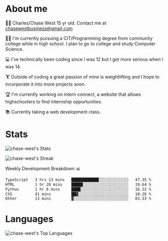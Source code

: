 # About me
🙋‍♂️ Charles/Chase West 15 yr old. Contact me at chasewestbusiness@gmail.com

👨‍🎓 I'm currently pursuing a CIT/Programming degree from community college
while in high school. I plan to go to college and study Computer Science. 

💻 I've technically been coding since I was 12 but
I got more serious when I was 14. 

🏋️ Outside of coding a great passion of mine is weightlifting
and I hope to incorporate it into more projects soon.

🏆 I'm currently working on intern connect, a website that allows highschoolers to find internship opportunities. 

📚 Currently taking a web development class. 

# Stats 

![chase-west's Stats](https://github-readme-stats.vercel.app/api?username=chase-west&theme=prussian&show_icons=true&hide_border=false&count_private=true)


![chase-west's Streak](https://github-readme-streak-stats.herokuapp.com/?user=chase-west&theme=prussian&hide_border=false)

Weekly Development Breakdown 📊
<!--START_SECTION:waka-->

```txt
TypeScript   3 hrs 13 mins   ████████████░░░░░░░░░░░░░   47.35 %
HTML         1 hr 20 mins    █████░░░░░░░░░░░░░░░░░░░░   19.64 %
Python       1 hr 6 mins     ████░░░░░░░░░░░░░░░░░░░░░   16.32 %
CSS          41 mins         ██▓░░░░░░░░░░░░░░░░░░░░░░   10.26 %
Other        13 mins         ▓░░░░░░░░░░░░░░░░░░░░░░░░   03.33 %
```

<!--END_SECTION:waka-->


# Languages 
![chase-west's Top Languages](https://github-readme-stats.vercel.app/api/top-langs/?username=chase-west&theme=prussian&show_icons=true&hide_border=false&layout=compact)


